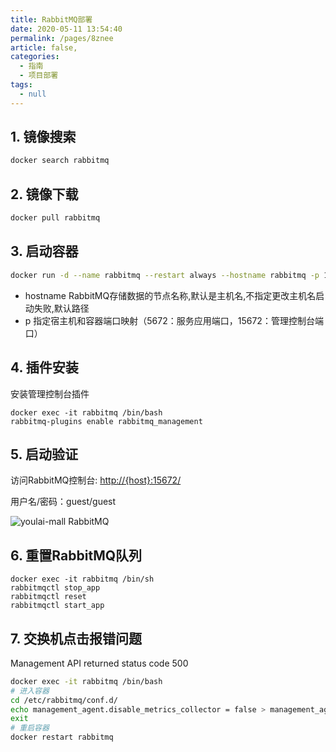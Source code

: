 ```yaml
---
title: RabbitMQ部署
date: 2020-05-11 13:54:40
permalink: /pages/8znee
article: false,
categories: 
  - 指南
  - 项目部署
tags: 
  - null
---
```


## 1. 镜像搜索

```bash
docker search rabbitmq
```

## 2. 镜像下载

```bash
docker pull rabbitmq
```

## 3. 启动容器

```bash
docker run -d --name rabbitmq --restart always --hostname rabbitmq -p 15672:15672 -p 5672:5672 rabbitmq
```

- hostname  RabbitMQ存储数据的节点名称,默认是主机名,不指定更改主机名启动失败,默认路径 
- p 指定宿主机和容器端口映射（5672：服务应用端口，15672：管理控制台端口）


## 4. 插件安装

安装管理控制台插件

```shell
docker exec -it rabbitmq /bin/bash
rabbitmq-plugins enable rabbitmq_management
```

## 5. 启动验证

访问RabbitMQ控制台: [ http://{host}:15672/]( http://{host}:15672/)

用户名/密码：guest/guest

![youlai-mall RabbitMQ](https://s2.loli.net/2022/05/04/md3KgBpvUCFEtX5.png)

## 6. 重置RabbitMQ队列

```shell
docker exec -it rabbitmq /bin/sh
rabbitmqctl stop_app
rabbitmqctl reset
rabbitmqctl start_app
```

## 7. 交换机点击报错问题

 Management API returned status code 500

```bash
docker exec -it rabbitmq /bin/bash
# 进入容器
cd /etc/rabbitmq/conf.d/
echo management_agent.disable_metrics_collector = false > management_agent.disable_metrics_collector.conf
exit
# 重启容器
docker restart rabbitmq
```